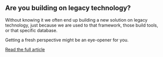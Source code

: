 ## Are you building on legacy technology?

Without knowing it we often end up building a new solution on legacy technology, just because we are used to that framework, those build tools, or that specific database.

Getting a fresh perspective might be an eye-opener for you.

[Read the full article](/pain-points/anchored-to-legacy-systems)
